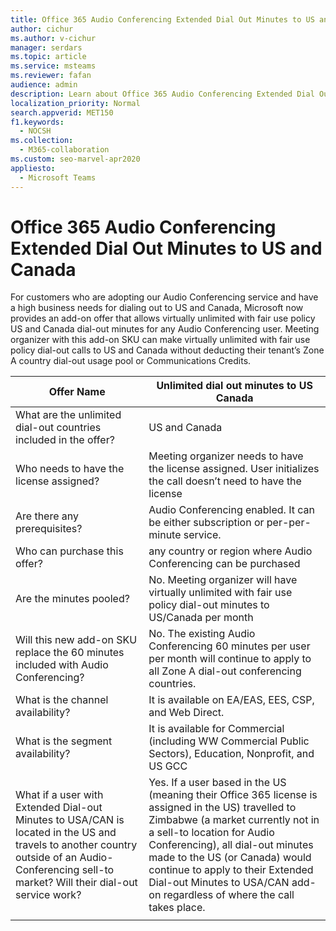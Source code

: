```yaml
---
title: Office 365 Audio Conferencing Extended Dial Out Minutes to US and Canada
author: cichur
ms.author: v-cichur
manager: serdars
ms.topic: article
ms.service: msteams
ms.reviewer: fafan
audience: admin
description: Learn about Office 365 Audio Conferencing Extended Dial Out Minutes to US and Canada.
localization_priority: Normal
search.appverid: MET150
f1.keywords:
  - NOCSH
ms.collection: 
  - M365-collaboration
ms.custom: seo-marvel-apr2020
appliesto: 
  - Microsoft Teams
---
```


# Office 365 Audio Conferencing Extended Dial Out Minutes to US and Canada

For customers who are adopting our Audio Conferencing service and have a high business needs for dialing out to US and Canada, Microsoft now provides an add-on offer that allows virtually unlimited with fair use policy US and Canada dial-out minutes for any Audio Conferencing user. Meeting organizer with this add-on SKU can make virtually unlimited with fair use policy dial-out calls to US and Canada without deducting their tenant’s Zone A country dial-out usage pool or Communications Credits.

|Offer Name | Unlimited dial out minutes to US Canada |
|-----|------|
| What are the unlimited dial-out countries included in the offer?| US and Canada|
| Who needs to have the license assigned? | Meeting organizer needs to have the license assigned. User initializes the call doesn’t need to have the license |
| Are there any prerequisites? | Audio Conferencing enabled. It can be either subscription or per-per-minute service.|
| Who can purchase this offer? | any country or region where Audio Conferencing can be purchased |
| Are the minutes pooled?  |No. Meeting organizer will have virtually unlimited with fair use policy dial-out minutes to US/Canada per month |
| Will this new add-on SKU replace the 60 minutes included with Audio Conferencing? | No. The existing Audio Conferencing 60 minutes per user per month will continue to apply to all Zone A dial-out conferencing countries.|
| What is the channel availability?  | It is available on EA/EAS, EES, CSP, and Web Direct.  |
| What is the segment availability? | It is available for Commercial (including WW Commercial Public Sectors), Education, Nonprofit, and US GCC |
| What if a user with Extended Dial-out Minutes to USA/CAN is located in the US and travels to another country outside of an Audio-Conferencing sell-to market? Will their dial-out service work? | Yes. If a user based in the US (meaning their Office 365 license is assigned in the US) travelled to Zimbabwe (a market currently not in a sell-to location for Audio Conferencing), all dial-out minutes made to the US (or Canada) would continue to apply to their Extended Dial-out Minutes to USA/CAN add-on regardless of where the call takes place. |
|||
